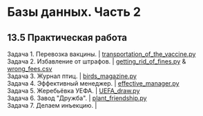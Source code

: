# Базы данных. Часть 2
## 13.5 Практическая работа

Задача 1. Перевозка вакцины. | [transportation_of_the_vaccine.py](https://github.com/wafflelios/Python-Advanced/blob/main/mod13/transportation_of_the_vaccine.py)<br>
Задача 2. Избавление от штрафов. | [getting_rid_of_fines.py](https://github.com/wafflelios/Python-Advanced/blob/main/mod13/getting_rid_of_fines.py) & [wrong_fees.csv](https://github.com/wafflelios/Python-Advanced/blob/main/mod13/wrong_fees.csv)<br>
Задача 3. Журнал птиц. | [birds_magazine.py](https://github.com/wafflelios/Python-Advanced/blob/main/mod13/birds_magazine.py)<br>
Задача 4. Эффективный менеджер. | [effective_manager.py](https://github.com/wafflelios/Python-Advanced/blob/main/mod13/effective_manager.py)<br>
Задача 5. Жеребьёвка УЕФА. | [UEFA_draw.py](https://github.com/wafflelios/Python-Advanced/blob/main/mod13/UEFA_draw.py)<br>
Задача 6. Завод "Дружба". | [plant_friendship.py](https://github.com/wafflelios/Python-Advanced/blob/main/mod13/plant_friendship.py)<br>
Задача 7. Делаем инъекцию. |
